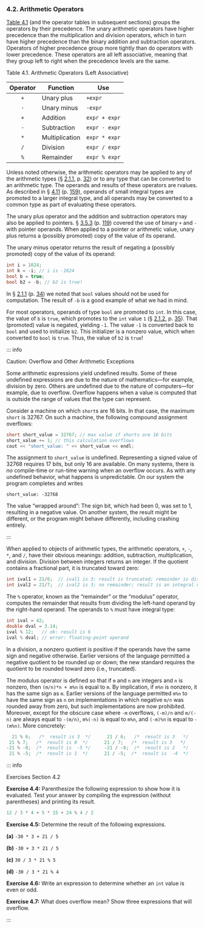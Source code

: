 <h3 id="filepos1028232">4.2. Arithmetic Operators</h3>
<p><a href="040-4.2._arithmetic_operators.html#filepos1028961">Table 4.1</a> (and the operator tables in subsequent sections) groups the operators by their precedence. The unary arithmetic operators have higher precedence than the multiplication and division operators, which in turn have higher precedence than the binary addition and subtraction operators. Operators of higher precedence group more tightly than do operators with lower precedence. These operators are all left associative, meaning that they group left to right when the precedence levels are the same.</p>
<p><a id="filepos1028961"></a>Table 4.1. Arithmetic Operators (Left Associative)</p>

| Operator | Function       | Use           |
|:--------:|----------------|---------------|
|   `+`    | Unary plus     | `+expr`       |
|   `-`    | Unary minus    | `-expr`       |
|   `+`    | Addition       | `expr + expr` |
|   `-`    | Subtraction    | `expr - expr` |
|   `*`    | Multiplication | `expr * expr` |
|   `/`    | Division       | `expr / expr` |
|   `%`    | Remainder      | `expr % expr` |

<p>Unless noted otherwise, the arithmetic operators may be applied to any of the arithmetic types (§ <a href="021-2.1._primitive_builtin_types.html#filepos288881">2.1.1</a>, p. <a href="021-2.1._primitive_builtin_types.html#filepos288881">32</a>) or to any type that can be converted to an arithmetic type. The operands and results of these operators are rvalues. As described in § <a href="049-4.11._type_conversions.html#filepos1157818">4.11</a> (p. <a href="049-4.11._type_conversions.html#filepos1157818">159</a>), operands of small integral types are promoted to a larger integral type, and all operands may be converted to a common type as part of evaluating these operators.</p>
<p>The unary plus operator and the addition and subtraction operators may also be applied to pointers. § <a href="034-3.5._arrays.html#filepos881970">3.5.3</a> (p. <a href="034-3.5._arrays.html#filepos881970">119</a>) covered the use of binary <code>+</code> and <code>-</code> with <a id="filepos1030127"></a>pointer operands. When applied to a pointer or arithmetic value, unary plus returns a (possibly promoted) copy of the value of its operand.</p>
<p>The unary minus operator returns the result of negating a (possibly promoted) copy of the value of its operand:</p>

```c++
int i = 1024;
int k = -i; // i is -1024
bool b = true;
bool b2 = -b; // b2 is true!
```

<p>In § <a href="021-2.1._primitive_builtin_types.html#filepos288881">2.1.1</a> (p. <a href="021-2.1._primitive_builtin_types.html#filepos288881">34</a>) we noted that <code>bool</code> values should not be used for computation. The result of <code>-b</code> is a good example of what we had in mind.</p>
<p>For most operators, operands of type <code>bool</code> are promoted to <code>int</code>. In this case, the value of <code>b</code> is <code>true</code>, which promotes to the <code>int</code> value <code>1</code> (§ <a href="021-2.1._primitive_builtin_types.html#filepos304094">2.1.2</a>, p. <a href="021-2.1._primitive_builtin_types.html#filepos304094">35</a>). That (promoted) value is negated, yielding <code>-1</code>. The value <code>-1</code> is converted back to <code>bool</code> and used to initialize <code>b2</code>. This initializer is a nonzero value, which when converted to <code>bool</code> is <code>true</code>. Thus, the value of <code>b2</code> is <code>true</code>!</p>

::: info
<p>Caution: Overflow and Other Arithmetic Exceptions</p>
<p>Some arithmetic expressions yield undefined results. Some of these undefined expressions are due to the nature of mathematics—for example, division by zero. Others are undefined due to the nature of computers—for example, due to overflow. Overflow happens when a value is computed that is outside the range of values that the type can represent.</p>
<p>Consider a machine on which <code>short</code>s are 16 bits. In that case, the maximum <code>short</code> is 32767. On such a machine, the following compound assignment overflows:</p>

```c++
short short_value = 32767; // max value if shorts are 16 bits
short_value += 1; // this calculation overflows
cout << "short_value: " << short_value << endl;
```

<p>The assignment to <code>short_value</code> is undefined. Representing a signed value of 32768 requires 17 bits, but only 16 are available. On many systems, there is <em>no</em> compile-time or run-time warning when an overflow occurs. As with any undefined behavior, what happens is unpredictable. On our system the program completes and writes</p>

```
short_value: -32768
```

<p>The value “wrapped around”: The sign bit, which had been 0, was set to 1, resulting in a negative value. On another system, the result might be different, or the program might behave differently, including crashing entirely.</p>
:::

<p>When applied to objects of arithmetic types, the arithmetic operators, <code>+</code>, <code>-</code>, <code>*</code>, and <code>/</code>, have their obvious meanings: addition, subtraction, multiplication, and division. Division between integers returns an integer. If the quotient contains a fractional part, it is truncated toward zero:</p>

```c++
int ival1 = 21/6;  // ival1 is 3; result is truncated; remainder is discarded
int ival2 = 21/7;  // ival2 is 3; no remainder; result is an integral value
```

<p><a id="filepos1037329"></a>The <code>%</code> operator, known as the “remainder” or the “modulus” operator, computes the remainder that results from dividing the left-hand operand by the right-hand operand. The operands to <code>%</code> must have integral type:</p>

```c++
int ival = 42;
double dval = 3.14;
ival % 12;   // ok: result is 6
ival % dval; // error: floating-point operand
```

<p>In a division, a nonzero quotient is positive if the operands have the same sign and negative otherwise. Earlier versions of the language permitted a negative quotient to be rounded up or down; the new standard requires the quotient to be rounded toward zero (i.e., truncated).</p>
<a id="filepos1038636"></a><Badge type="tip" text="C++11" />
<p>The modulus operator is defined so that if <code>m</code> and <code>n</code> are integers and <code>n</code> is nonzero, then <code>(m/n)*n + m%n</code> is equal to <code>m</code>. By implication, if <code>m%n</code> is nonzero, it has the same sign as <code>m</code>. Earlier versions of the language permitted <code>m%n</code> to have the same sign as <code>n</code> on implementations in which negative <code>m/n</code> was rounded away from zero, but such implementations are now prohibited. Moreover, except for the obscure case where <code>-m</code> overflows, <code>(-m)/n</code> and <code>m/(-n)</code> are always equal to <code>-(m/n)</code>, <code>m%(-n)</code> is equal to <code>m%n</code>, and <code>(-m)%n</code> is equal to <code>-(m%n)</code>. More concretely:</p>

```c++
  21 % 6;   /*  result is 3  */      21 / 6;   /*  result is 3   */
 21 % 7;   /*  result is 0  */      21 / 7;   /*  result is 3   */
-21 % -8;  /*  result is  -5 */     -21 / -8;  /*  result is 2   */
 21 % -5;  /*  result is 1  */      21 / -5;  /*  result is  -4  */
```

::: info
<p>Exercises Section 4.2</p>
<p><strong>Exercise 4.4:</strong> Parenthesize the following expression to show how it is evaluated. Test your answer by compiling the expression (without parentheses) and printing its result.</p>

```c++
12 / 3 * 4 + 5 * 15 + 24 % 4 / 2
```

<p><strong>Exercise 4.5:</strong> Determine the result of the following expressions.</p>
<p><strong>(a)</strong>
<code>-30 * 3 + 21 / 5</code></p>
<p><strong>(b)</strong>
<code>-30 + 3 * 21 / 5</code></p>
<p><strong>(c)</strong>
<code>30 / 3 * 21 % 5</code></p>
<p><strong>(d)</strong>
<code>-30 / 3 * 21 % 4</code></p>
<p><strong>Exercise 4.6:</strong> Write an expression to determine whether an <code>int</code> value is even or odd.</p>
<p><strong>Exercise 4.7:</strong> What does overflow mean? Show three expressions that will overflow.</p>
:::
